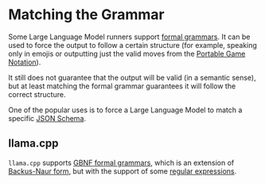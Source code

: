 # Matching the Grammar

Some Large Language Model runners support [formal grammars](https://en.wikipedia.org/wiki/Formal_grammar). It can be used to force the output to follow a certain structure (for example, speaking only in emojis or outputting just the valid moves from the [Portable Game Notation](https://en.wikipedia.org/wiki/Portable_Game_Notation)).

It still does not guarantee that the output will be valid (in a semantic sense), but at least matching the formal grammar guarantees it will follow the correct structure.

One of the popular uses is to force a Large Language Model to match a specific [JSON Schema](/predictability/structured-outputs/matching-json-schema).

## llama.cpp

`llama.cpp` supports [GBNF formal grammars](https://github.com/ggerganov/llama.cpp/blob/master/grammars/README.md), which is an extension of [Backus-Naur form](https://en.wikipedia.org/wiki/Backus%E2%80%93Naur_form), but with the support of some [regular expressions](https://en.wikipedia.org/wiki/Regular_expression).
